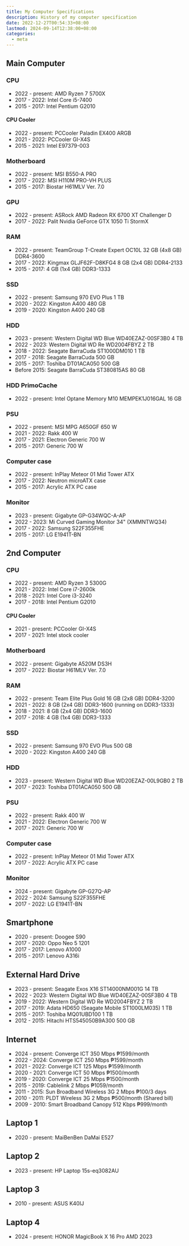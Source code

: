 ```yaml
---
title: My Computer Specifications
description: History of my computer specification
date: 2022-12-27T00:54:33+08:00
lastmod: 2024-09-14T12:38:00+08:00
categories:
  - meta
---
```

## Main Computer
### CPU
* 2022 - present: AMD Ryzen 7 5700X
* 2017 - 2022: Intel Core i5-7400
* 2015 - 2017: Intel Pentium G2010

#### CPU Cooler
* 2022 - present: PCCooler Paladin EX400 ARGB
* 2021 - 2022: PCCooler GI-X4S
* 2015 - 2021: Intel E97379-003

### Motherboard
* 2022 - present: MSI B550-A PRO
* 2017 - 2022: MSI H110M PRO-VH PLUS
* 2015 - 2017: Biostar H61MLV Ver. 7.0

### GPU
* 2022 - present: ASRock AMD Radeon RX 6700 XT Challenger D
* 2017 - 2022: Palit Nvidia GeForce GTX 1050 Ti StormX

### RAM
* 2022 - present: TeamGroup T-Create Expert OC10L 32 GB (4x8 GB) DDR4-3600
* 2017 - 2022: Kingmax GLJF62F-D8KFG4 8 GB (2x4 GB) DDR4-2133
* 2015 - 2017: 4 GB (1x4 GB) DDR3-1333

### SSD
* 2022 - present: Samsung 970 EVO Plus 1 TB
* 2020 - 2022: Kingston A400 480 GB
* 2019 - 2020: Kingston A400 240 GB

### HDD
* 2023 - present: Western Digital WD Blue WD40EZAZ-00SF3B0 4 TB
* 2022 - 2023: Western Digital WD Re WD2004FBYZ 2 TB
* 2018 - 2022: Seagate BarraCuda ST1000DM010 1 TB
* 2017 - 2018: Seagate BarraCuda 500 GB
* 2015 - 2017: Toshiba DT01ACA050 500 GB
* Before 2015: Seagate BarraCuda ST380815AS 80 GB

### HDD PrimoCache
* 2022 - present: Intel Optane Memory M10 MEMPEK1J016GAL 16 GB

### PSU
* 2022 - present: MSI MPG A650GF 650 W
* 2021 - 2022: Rakk 400 W
* 2017 - 2021: Electron Generic 700 W
* 2015 - 2017: Generic 700 W

### Computer case
* 2022 - present: InPlay Meteor 01 Mid Tower ATX
* 2017 - 2022: Neutron microATX case
* 2015 - 2017: Acrylic ATX PC case

### Monitor
* 2023 - present: Gigabyte GP-G34WQC-A-AP
* 2022 - 2023: Mi Curved Gaming Monitor 34" (XMMNTWQ34)
* 2017 - 2022: Samsung S22F355FHE
* 2015 - 2017: LG E1941T-BN

## 2nd Computer
### CPU
* 2022 - present: AMD Ryzen 3 5300G
* 2021 - 2022: Intel Core i7-2600k
* 2018 - 2021: Intel Core i3-3240
* 2017 - 2018: Intel Pentium G2010

#### CPU Cooler
* 2021 - present: PCCooler GI-X4S
* 2017 - 2021: Intel stock cooler

### Motherboard
* 2022 - present: Gigabyte A520M DS3H
* 2017 - 2022: Biostar H61MLV Ver. 7.0

### RAM
* 2022 - present: Team Elite Plus Gold 16 GB (2x8 GB) DDR4-3200
* 2021 - 2022: 8 GB (2x4 GB) DDR3-1600 (running on DDR3-1333)
* 2018 - 2021: 8 GB (2x4 GB) DDR3-1600
* 2017 - 2018: 4 GB (1x4 GB) DDR3-1333

### SSD
* 2022 - present: Samsung 970 EVO Plus 500 GB
* 2020 - 2022: Kingston A400 240 GB

### HDD
* 2023 - present: Western Digital WD Blue WD20EZAZ-00L9GB0 2 TB
* 2017 - 2023: Toshiba DT01ACA050 500 GB

### PSU
* 2022 - present: Rakk 400 W
* 2021 - 2022: Electron Generic 700 W
* 2017 - 2021: Generic 700 W

### Computer case
* 2022 - present: InPlay Meteor 01 Mid Tower ATX
* 2017 - 2022: Acrylic ATX PC case

### Monitor
* 2024 - present: Gigabyte GP-G27Q-AP
* 2022 - 2024: Samsung S22F355FHE
* 2017 - 2022: LG E1941T-BN

## Smartphone
* 2020 - present: Doogee S90
* 2017 - 2020: Oppo Neo 5 1201
* 2017 - 2017: Lenovo A1000
* 2015 - 2017: Lenovo A316i

## External Hard Drive
* 2023 - present: Seagate Exos X16 ST14000NM001G 14 TB
* 2022 - 2023: Western Digital WD Blue WD40EZAZ-00SF3B0 4 TB
* 2019 - 2022: Western Digital WD Re WD2004FBYZ 2 TB
* 2017 - 2019: Adata HD650 (Seagate Mobile ST1000LM035) 1 TB
* 2015 - 2017: Toshiba MQ01UBD100 1 TB
* 2012 - 2015: Hitachi HTS545050B9A300 500 GB

## Internet
* 2024 - present: Converge ICT 350 Mbps ₱1599/month
* 2022 - 2024: Converge ICT 250 Mbps ₱1599/month
* 2021 - 2022: Converge ICT 125 Mbps ₱1599/month
* 2020 - 2021: Converge ICT 50 Mbps ₱1500/month
* 2019 - 2020: Converge ICT 25 Mbps ₱1500/month
* 2015 - 2019: Cablelink 2 Mbps ₱1059/month
* 2011 - 2015: Sun Broadband Wireless 3G 2 Mbps ₱100/3 days
* 2010 - 2011: PLDT Wireless 3G 2 Mbps ₱500/month (Shared bill)
* 2009 - 2010: Smart Broadband Canopy 512 Kbps ₱999/month

## Laptop 1
* 2020 - present: MaiBenBen DaMai E527

## Laptop 2
* 2023 - present: HP Laptop 15s-eq3082AU

## Laptop 3
* 2010 - present: ASUS K40IJ

## Laptop 4
* 2024 - present: HONOR MagicBook X 16 Pro AMD 2023